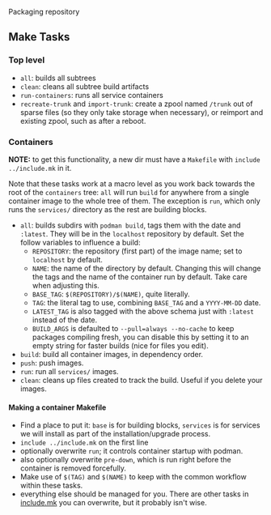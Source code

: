 Packaging repository

## Make Tasks

### Top level

- `all`: builds all subtrees
- `clean`: cleans all subtree build artifacts
- `run-containers`: runs all service containers
- `recreate-trunk` and `import-trunk`: create a zpool named `/trunk` out of sparse files (so they only take storage when necessary), or reimport and existing zpool, such as after a reboot.

### Containers

**NOTE:** to get this functionality, a new dir must have a `Makefile` with `include ../include.mk` in it.

Note that these tasks work at a macro level as you work back towards the root of the `containers` tree: `all` will run `build` for anywhere from a single container image to the whole tree of them. The exception is `run`, which only runs the `services/` directory as the rest are building blocks.

- `all`: builds subdirs with `podman build`, tags them with the date and `:latest`. They will be in the `localhost` repository by default. Set the follow variables to influence a build:
    - `REPOSITORY`: the repository (first part) of the image name; set to `localhost` by default.
    - `NAME`: the name of the directory by default. Changing this will change the tags and the name of the container run by default. Take care when adjusting this.
    - `BASE_TAG`: `$(REPOSITORY)/$(NAME)`, quite literally.
    - `TAG`: the literal tag to use, combining `BASE_TAG` and a `YYYY-MM-DD` date.
    - `LATEST_TAG` is also tagged with the above schema just with `:latest` instead of the date.
    - `BUILD_ARGS` is defaulted to `--pull=always --no-cache` to keep packages compiling fresh, you can disable this by setting it to an empty string for faster builds (nice for files you edit).
- `build`: build all container images, in dependency order.
- `push`: push images.
- `run`: run all `services/` images.
- `clean`: cleans up files created to track the build. Useful if you delete your images.

#### Making a container Makefile

- Find a place to put it: `base` is for building blocks, `services` is for services we will install as part of the installation/upgrade process.
- `include ../include.mk` on the first line
- optionally overwrite `run`; it controls container startup with podman.
- also optionally overwrite `pre-down`, which is run right before the container is removed forcefully.
- Make use of `$(TAG)` and `$(NAME)` to keep with the common workflow within these tasks.
- everything else should be managed for you. There are other tasks in [include.mk](containers/include.mk) you can overwrite, but it probably isn't wise.

